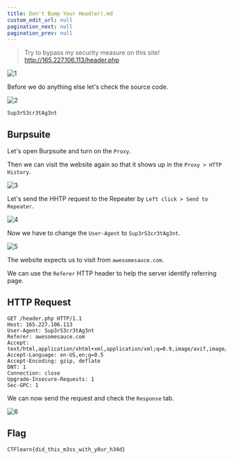 ```yaml
---
title: Don't Bump Your Head(er).md
custom_edit_url: null
pagination_next: null
pagination_prev: null
---
```


> Try to bypass my security measure on this site! http://165.227.106.113/header.php

![1](https://github.com/Knign/Write-ups/assets/110326359/ecd02f95-ab41-4a3a-9972-08926b96078c)

Before we do anything else let's check the source code.

![2](https://github.com/Knign/Write-ups/assets/110326359/6bce9304-1b8c-4f33-8f15-8e2079bdb39f)

```
Sup3rS3cr3tAg3nt
```
## Burpsuite
Let's open Burpsuite and turn on the `Proxy`.

Then we can visit the website again so that it shows up in the `Proxy > HTTP History`.

![3](https://github.com/Knign/Write-ups/assets/110326359/4e6a4862-c78f-4692-ab7f-6e56f6953d80)

Let's send the HHTP request to the Repeater by `Left click > Send to Repeater`.

![4](https://github.com/Knign/Write-ups/assets/110326359/3526c0ea-ac2e-40a4-a3b9-5e8fe4bf932c)

Now we have to change the `User-Agent` to `Sup3rS3cr3tAg3nt`.

![5](https://github.com/Knign/Write-ups/assets/110326359/93ba7f74-364b-4b08-b909-40e758cae7d6)

The website expects us to visit from `awesomesauce.com`.

We can use the `Referer` HTTP header to help the server identify referring page.

## HTTP Request
```
GET /header.php HTTP/1.1
Host: 165.227.106.113
User-Agent: Sup3rS3cr3tAg3nt
Referer: awesomesauce.com
Accept: text/html,application/xhtml+xml,application/xml;q=0.9,image/avif,image/webp,*/*;q=0.8
Accept-Language: en-US,en;q=0.5
Accept-Encoding: gzip, deflate
DNT: 1
Connection: close
Upgrade-Insecure-Requests: 1
Sec-GPC: 1
```
We can now send the request and check the `Response` tab.

![6](https://github.com/Knign/Write-ups/assets/110326359/b6fd12ee-fcf5-4f9e-97f8-7e6360bdacdc)

## Flag
```
CTFlearn{did_this_m3ss_with_y0ur_h34d}
```
